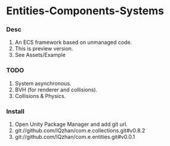 # Entities-Components-Systems
### Desc
1. An ECS framework based on unmanaged code.
2. This is preview version.
3. See Assets/Example
### TODO
1. System asynchronous.
2. BVH (for renderer and collisions).
3. Collisions & Physics.
### Install
1. Open Unity Package Manager and add git url.
2. git://github.com/IQzhan/com.e.collections.git#v0.8.2
3. git://github.com/IQzhan/com.e.entities.git#v0.0.1